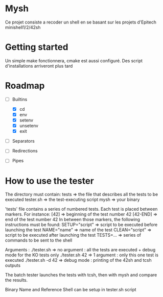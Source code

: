 # Mysh

Ce projet consiste a recoder un shell en se basant sur les projets d'Epitech minishell1/2/42sh

# Getting started

Un simple make fonctionnera, cmake est aussi configuré. Des script d'installations arriveront plus tard

# Roadmap

- [ ] Builtins
  - [x] cd
  - [x] env
  - [x] setenv
  - [x] unsetenv
  - [x] exit
- [ ] Separators
- [ ] Redirections
- [ ] Pipes


# How to use the tester

The directory must contain:
  tests 	=> the file that describes all the tests to be executed
  tester.sh	=> the test-executing script
  mysh		=> your binary

'tests' file contains a series of numbered tests.
Each test is placed between markers. For instance:
	[42]		=> beginning of the test number 42
	[42-END]	=> end of the test number 42
In between those markers, the following instructions must be found:
	SETUP="script"	=> script to be executed before launching the test
	NAME="name"     => name of the test
	CLEAN="script"  => script to be executed after launching the test
	TESTS=...	=> series of commands to be sent to the shell

Arguments :
./tester.sh		=> no argument : all the tests are executed + debug mode for the KO tests only
./tester.sh 42		=> 1 argument : only this one test is executed
./tester.sh -d 42	=> debug mode : printing of the 42sh and tcsh outputs

The batch tester launches the tests with tcsh, then with mysh and compare the results.

Binary Name and Reference Shell can be setup in tester.sh script